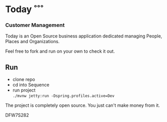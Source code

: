 ﻿# Today ˚˚˚

### Customer Management

Today is an Open Source business application 
dedicated managing People, Places and Organizations.

Feel free to fork and run on your own to check it
out.

## Run
* clone repo
* cd into Sequence
* run project    
    `./mvnw jetty:run -Dspring.profiles.active=Dev`
    
The project is completely open source. 
You just can't make money from it.

DFW7S282